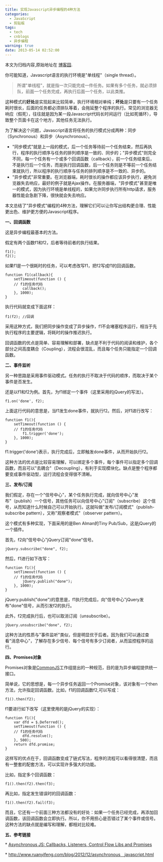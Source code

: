 ```yaml
---
title: 实现Javascript异步编程的4种方法
categories:
  - JavaScript
  - 剪贴板
tags:
  - tech
  - cnblogs
  - 异步编程
warning: true
date: 2013-05-14 02:52:00
---
```


<div class="history-article">本文为归档内容,原始地址在 <a href="http://www.cnblogs.com/hustskyking/archive/2013/05/14/four-method-to-Asynchronous.html" target="_blank">博客园</a>.</div>

<p><span>你可能知道，Javascript语言的执行环境是<span>"单线程"</span>（single thread）。</span></p>
<blockquote>
<p>所谓"单线程"，就是指一次只能完成一件任务。如果有多个任务，就必须排队，前面一个任务完成，再执行后面一个任务，以此类推。</p>
</blockquote>
<p><span>这种模式的<strong><span>好处</span></strong>是实现起来比较简单，执行环境相对单纯；<strong><span>坏处</span></strong>是只要有一个任务耗时很长，后面的任务都必须排队等着，会拖延整个程序的执行。常见的浏览器无响应（假死），往往就是因为某一段Javascript代码长时间运行（比如死循环），导致整个页面卡在这个地方，其他任务无法执行。</span></p>


<p><span>为了解决这个问题，<span>Javascript语言将任务的执行模式分成两种：同步（Synchronous）和异步（Asynchronous）</span>。</span></p>
<ul>
<li><span>"同步模式"就是上一段的模式，后一个任务等待前一个任务结束，然后再执行，程序的执行顺序与任务的排列顺序是一致的、同步的；"异步模式"则完全不同，每一个任务有一个或多个回调函数（callback），前一个任务结束后，不是执行后一个任务，而是执行回调函数，后一个任务则是不等前一个任务结束就执行，所以程序的执行顺序与任务的排列顺序是不一致的、异步的。</span></li>
<li><span>"异步模式"非常重要。在浏览器端，耗时很长的操作都应该异步执行，避免浏览器失去响应，最好的例子就是Ajax操作。在服务器端，"异步模式"甚至是唯一的模式，因为执行环境是单线程的，如果允许同步执行所有http请求，服务器性能会急剧下降，很快就会失去响应。</span></li>
</ul>
<p><span>本文总结了"异步模式"编程的4种方法，理解它们可以让你写出结构更合理、性能更出色、维护更方便的Javascript程序。</span></p>


<p><strong><span>一、回调函数</span></strong></p>
<p><span>这是异步编程最基本的方法。</span></p>
<p><span>假定有两个函数f1和f2，后者等待前者的执行结果。</span></p>

```
f1();
f2();

```

<p><span>如果f1是一个很耗时的任务，可以考虑改写f1，把f2写成f1的回调函数。</span></p>

```
function f1(callback){
    setTimeout(function () {
    // f1的任务代码
        callback();
    }, 1000);
}

```

<p><span>执行代码就变成下面这样：</span></p>

```
f1(f2); //回调

```

<p><span>采用这种方式，我们把同步操作变成了异步操作，f1不会堵塞程序运行，相当于先执行程序的主要逻辑，将耗时的操作推迟执行。</span></p>
<p><span>回调函数的优点是简单、容易理解和部署，缺点是不利于代码的阅读和维护，各个部分之间高度耦合（Coupling），流程会很混乱，而且每个任务只能指定一个回调函数。</span></p>


<p><strong><span>二、事件监听</span></strong></p>
<p><span>另一种思路是采用事件驱动模式。任务的执行不取决于代码的顺序，而取决于某个事件是否发生。</span></p>
<p><span>还是以f1和f2为例。首先，为f1绑定一个事件（这里采用的jQuery的写法）。</span></p>

```
f1.on('done', f2);

```

<p><span>上面这行代码的意思是，当f1发生done事件，就执行f2。然后，对f1进行改写：</span></p>

```
function f1(){
    setTimeout(function () {
    // f1的任务代码
        f1.trigger('done');
    }, 1000);
}

```

<p><span>f1.trigger('done')表示，执行完成后，立即触发done事件，从而开始执行f2。</span></p>
<p><span>这种方法的优点是比较容易理解，可以绑定多个事件，每个事件可以指定多个回调函数，而且可以"去耦合"（Decoupling），有利于实现模块化。缺点是整个程序都要变成事件驱动型，运行流程会变得很不清晰。</span></p>


<p><strong><span>三、发布/订阅</span></strong></p>
<p><span>我们假定，存在一个"信号中心"，某个任务执行完成，就向信号中心"发布"（publish）一个信号，其他任务可以向信号中心"订阅"（subscribe）这个信号，从而知道什么时候自己可以开始执行。这就叫做"发布/订阅模式"（publish-subscribe pattern），又称"观察者模式"（observer pattern）。</span></p>
<p><span>这个模式有多种实现，下面采用的是Ben Alman的Tiny Pub/Sub，这是jQuery的一个插件。</span></p>
<p><span>首先，f2向"信号中心"jQuery订阅"done"信号。</span></p>

```
jQuery.subscribe("done", f2);

```

<p><span>然后，f1进行如下改写：</span></p>

```
function f1(){
    setTimeout(function () {
    // f1的任务代码
        jQuery.publish("done");
    }, 1000);
}

```

<p><span>jQuery.publish("done")的意思是，f1执行完成后，向"信号中心"jQuery发布"done"信号，从而引发f2的执行。</span></p>
<p><span>此外，f2完成执行后，也可以取消订阅（unsubscribe）。</span></p>

```
jQuery.unsubscribe("done", f2);

```

<p><span>这种方法的性质与"事件监听"类似，但是明显优于后者。因为我们可以通过查看"消息中心"，了解存在多少信号、每个信号有多少订阅者，从而监控程序的运行。</span></p>


<p><strong><span>四、Promises对象</span></strong></p>
<p>Promises对象是<a title="commonJS" href="http://en.wikipedia.org/wiki/CommonJS" target="_blank">CommonJS</a>工作组提出的一种规范，目的是为异步编程提供统一接口。</p>
<p><span>简单说，它的思想是，每一个异步任务返回一个Promise对象，该对象有一个then方法，允许指定回调函数。比如，f1的回调函数f2,可以写成：</span></p>

```
f1().then(f2);

```

<p><span>f1要进行如下改写（这里使用的是jQuery的实现）：</span></p>

```
function f1(){
    var dfd = $.Deferred();
    setTimeout(function () {
    // f1的任务代码
        dfd.resolve();
    }, 500);
    return dfd.promise;
}

```

<p><span>这样写的优点在于，回调函数变成了链式写法，程序的流程可以看得很清楚，而且有一整套的配套方法，可以实现许多强大的功能。</span></p>
<p><span>比如，指定多个回调函数：</span></p>

```
f1().then(f2).then(f3);

```

<p><span>再比如，指定发生错误时的回调函数：</span></p>

```
f1().then(f2).fail(f3);

```

<p><span>而且，它还有一个前面三种方法都没有的好处：<span>如果一个任务已经完成，再添加回调函数，该回调函数会立即执行。</span>所以，你不用担心是否错过了某个事件或信号。<span>这种方法的缺点就是编写和理解，都相对比较难。</span></span></p>


<p><strong><span>五、参考链接</span></strong></p>
<p><span><span>*&nbsp;<a href="http://sporto.github.com/blog/2012/12/09/callbacks-listeners-promises/" rel="nofollow">Asynchronous JS: Callbacks, Listeners, Control Flow Libs and Promises</a></span></span></p>
<p><span><span><span>*&nbsp;</span><a href="http://www.ruanyifeng.com/blog/2012/12/asynchronous%EF%BC%BFjavascript.html">http://www.ruanyifeng.com/blog/2012/12/asynchronous＿javascript.html</a></span></span></p>

